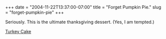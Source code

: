 +++
date = "2004-11-22T13:37:00-07:00"
title = "Forget Pumpkin Pie."
slug = "forget-pumpkin-pie"
+++


Seriously. This is the ultimate thanksgiving dessert. (Yes, I am tempted.)

[Turkey Cake](http://familyfun.go.com/recipes/special/cake/cake_turkey/)
